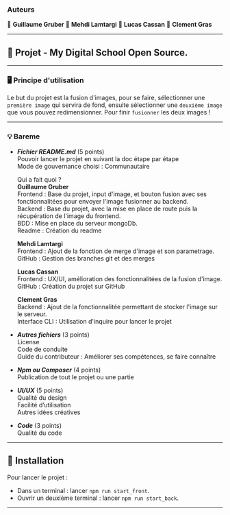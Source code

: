 ### Auteurs

👤 **Guillaume Gruber**
👤 **Mehdi Lamtargi**
👤 **Lucas Cassan**
👤 **Clement Gras**

---

## 📎 Projet - My Digital School Open Source.

---

### 🖥   **Principe d'utilisation**

Le but du projet est la fusion d'images, pour se faire, sélectionner une `première image` qui servira de fond, ensuite sélectionner une `deuxième image` que vous pouvez redimensionner.
Pour finir `fusionner` les deux images !

---

### 💡 Bareme

- **_Fichier README.md_** (5 points) <br>
  Pouvoir lancer le projet en suivant la doc étape par étape <br>
  Mode de gouvernance choisi : Communautaire <br>

  Qui a fait quoi ? <br>
  **Guillaume Gruber** <br>
  Frontend : Base du projet, input d'image, et bouton fusion avec ses fonctionnalitées pour envoyer l'image fusionner au backend. <br>
  Backend : Base du projet, avec la mise en place de route puis la récupération de l'image du frontend.<br>
  BDD : Mise en place du serveur mongoDb. <br>
  Readme : Création du readme

  **Mehdi Lamtargi** <br>
  Frontend : Ajout de la fonction de merge d'image et son parametrage. <br>
  GitHub : Gestion des branches git et des merges <br>

  **Lucas Cassan** <br>
  Frontend : UX/UI, amélioration des fonctionnalitées de la fusion d'image. <br>
  GitHub : Création du projet sur GitHub

  **Clement Gras** <br>
  Backend : Ajout de la fonctionnalitée permettant de stocker l'image sur le serveur. <br>
  Interface CLI : Utilisation d'inquire pour lancer le projet

- **_Autres fichiers_** (3 points)<br>
  License<br>
  Code de conduite<br>
  Guide du contributeur : Améliorer ses compétences, se faire connaître<br>

- **_Npm ou Composer_** (4 points)<br>
  Publication de tout le projet ou une partie<br>

- **_UI/UX_** (5 points)<br>
  Qualité du design<br>
  Facilité d’utilisation<br>
  Autres idées créatives<br>

- **_Code_** (3 points)<br>
  Qualité du code<br>

---

## 🔨 Installation

Pour lancer le projet :

- Dans un terminal : lancer `npm run start_front`.
- Ouvrir un deuxième terminal : lancer `npm run start_back`.

---
